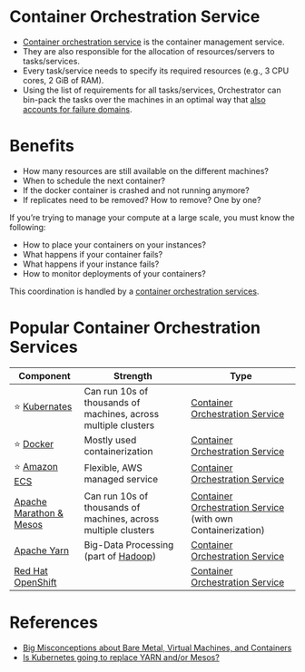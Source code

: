 # Container Orchestration Service
- [Container orchestration service](https://www.vmware.com/topics/glossary/content/container-orchestration.html) is the container management service.
- They are also responsible for the allocation of resources/servers to tasks/services. 
- Every task/service needs to specify its required resources (e.g., 3 CPU cores, 2 GiB of RAM). 
- Using the list of requirements for all tasks/services, Orchestrator can bin-pack the tasks over the machines in an optimal way that [also accounts for failure domains](../7_PropertiesDistributedSystem/Reliability/FaultTolerance.md).

# Benefits 
- How many resources are still available on the different machines?
- When to schedule the next container?
- If the docker container is crashed and not running anymore? 
- If replicates need to be removed? How to remove? One by one?

If you’re trying to manage your compute at a large scale, you must know the following:
- How to place your containers on your instances? 
- What happens if your container fails?
- What happens if your instance fails?
- How to monitor deployments of your containers?

This coordination is handled by a [container orchestration services](). 

# Popular Container Orchestration Services

| Component                                                                                  | Strength                                                                                                        | Type                                                                     |
|--------------------------------------------------------------------------------------------|-----------------------------------------------------------------------------------------------------------------|--------------------------------------------------------------------------|
| :star: [Kubernates](Kubernates/Readme.md)                                                         | Can run 10s of thousands of machines, across multiple clusters                                                  | [Container Orchestration Service](Readme.md)                             |
| :star: [Docker](Docker/Readme.md)                                                          | Mostly used containerization                                                                                    | [Container Orchestration Service](Readme.md)                             |
| :star: [Amazon ECS](../2_AWSServices/4_ContainerOrchestrationServices/AmazonECS/Readme.md) | Flexible, AWS managed service                                                                                   | [Container Orchestration Service](Readme.md)                             |
| [Apache Marathon & Mesos](ApacheMarathon&Mesos.md)                                         | Can run 10s of thousands of machines, across multiple clusters                                                  | [Container Orchestration Service](Readme.md) (with own Containerization) |
| [Apache Yarn](ApacheYarn.md)                                                               | Big-Data Processing (part of [Hadoop](../6_BigDataServices/ETLServices/BatchProcessing/ApacheHadoop/Readme.md)) | [Container Orchestration Service](Readme.md)                             |
| [Red Hat OpenShift](https://www.redhat.com/en/technologies/cloud-computing/openshift)      |                                                                                                                 | [Container Orchestration Service](Readme.md)                             |

# References
- [Big Misconceptions about Bare Metal, Virtual Machines, and Containers](https://www.youtube.com/watch?v=Jz8Gs4UHTO8)
- [Is Kubernetes going to replace YARN and/or Mesos?](https://www.quora.com/Is-Kubernetes-going-to-replace-YARN-and-or-Mesos)
